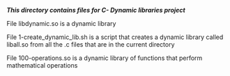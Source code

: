 ***This directory contains files for C- Dynamic libraries project***

File libdynamic.so is a dynamic library<br>

File 1-create_dynamic_lib.sh is a script that creates a dynamic library called liball.so from all the .c files that are in the current directory <br>

File 100-operations.so is a dynamic library of functions that perform mathematical operations <br>
